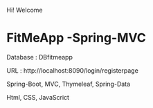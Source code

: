Hi! Welcome
# FitMeApp -Spring-MVC

Database : DBfitmeapp

URL : http://localhost:8090/login/registerpage

Spring-Boot, MVC, Thymeleaf, Spring-Data

Html, CSS, JavaScrict 
